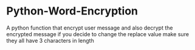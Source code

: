 # Python-Word-Encryption
A python function that encrypt user message and also decrypt the encrypted message if you decide to change the replace value make sure they all have 3 characters in length
